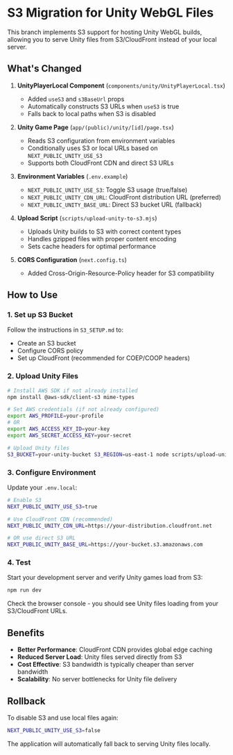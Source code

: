 # S3 Migration for Unity WebGL Files

This branch implements S3 support for hosting Unity WebGL builds, allowing you to serve Unity files from S3/CloudFront instead of your local server.

## What's Changed

1. **UnityPlayerLocal Component** (`components/unity/UnityPlayerLocal.tsx`)
   - Added `useS3` and `s3BaseUrl` props
   - Automatically constructs S3 URLs when `useS3` is true
   - Falls back to local paths when S3 is disabled

2. **Unity Game Page** (`app/(public)/unity/[id]/page.tsx`)
   - Reads S3 configuration from environment variables
   - Conditionally uses S3 or local URLs based on `NEXT_PUBLIC_UNITY_USE_S3`
   - Supports both CloudFront CDN and direct S3 URLs

3. **Environment Variables** (`.env.example`)
   - `NEXT_PUBLIC_UNITY_USE_S3`: Toggle S3 usage (true/false)
   - `NEXT_PUBLIC_UNITY_CDN_URL`: CloudFront distribution URL (preferred)
   - `NEXT_PUBLIC_UNITY_BASE_URL`: Direct S3 bucket URL (fallback)

4. **Upload Script** (`scripts/upload-unity-to-s3.mjs`)
   - Uploads Unity builds to S3 with correct content types
   - Handles gzipped files with proper content encoding
   - Sets cache headers for optimal performance

5. **CORS Configuration** (`next.config.ts`)
   - Added Cross-Origin-Resource-Policy header for S3 compatibility

## How to Use

### 1. Set up S3 Bucket

Follow the instructions in `S3_SETUP.md` to:
- Create an S3 bucket
- Configure CORS policy
- Set up CloudFront (recommended for COEP/COOP headers)

### 2. Upload Unity Files

```bash
# Install AWS SDK if not already installed
npm install @aws-sdk/client-s3 mime-types

# Set AWS credentials (if not already configured)
export AWS_PROFILE=your-profile
# OR
export AWS_ACCESS_KEY_ID=your-key
export AWS_SECRET_ACCESS_KEY=your-secret

# Upload Unity files
S3_BUCKET=your-unity-bucket S3_REGION=us-east-1 node scripts/upload-unity-to-s3.mjs
```

### 3. Configure Environment

Update your `.env.local`:

```bash
# Enable S3
NEXT_PUBLIC_UNITY_USE_S3=true

# Use CloudFront CDN (recommended)
NEXT_PUBLIC_UNITY_CDN_URL=https://your-distribution.cloudfront.net

# OR use direct S3 URL
NEXT_PUBLIC_UNITY_BASE_URL=https://your-bucket.s3.amazonaws.com
```

### 4. Test

Start your development server and verify Unity games load from S3:

```bash
npm run dev
```

Check the browser console - you should see Unity files loading from your S3/CloudFront URLs.

## Benefits

- **Better Performance**: CloudFront CDN provides global edge caching
- **Reduced Server Load**: Unity files served directly from S3
- **Cost Effective**: S3 bandwidth is typically cheaper than server bandwidth
- **Scalability**: No server bottlenecks for Unity file delivery

## Rollback

To disable S3 and use local files again:

```bash
NEXT_PUBLIC_UNITY_USE_S3=false
```

The application will automatically fall back to serving Unity files locally.
